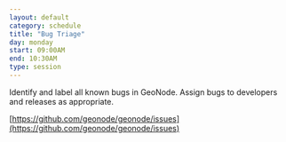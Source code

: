 ```yaml
---
layout: default
category: schedule
title: "Bug Triage"
day: monday
start: 09:00AM
end: 10:30AM
type: session
---
```


Identify and label all known bugs in GeoNode.  Assign bugs to developers and releases as appropriate.

[https://github.com/geonode/geonode/issues](https://github.com/geonode/geonode/issues)
